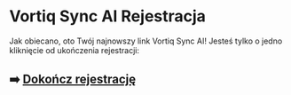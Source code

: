 # Vortiq Sync AI Rejestracja

Jak obiecano, oto Twój najnowszy link Vortiq Sync AI! Jesteś tylko o jedno kliknięcie od ukończenia rejestracji:

## ➡️ [Dokończ rejestrację](https://da.gd/crjpR)